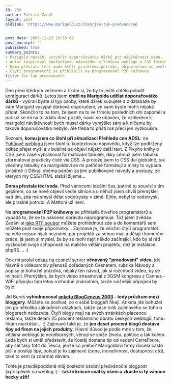 ```yaml
---
ID: 759
author: Patrick Zandl
layout: post
oldlink: 'https://www.marigold.cz/item/jen-tak-predvanocne

  '
post_date: 2003-12-23 10:33:00
post_excerpt: ''
published: true
summary_points:
- Marigold nestihl vytvořit doporučovátko dárků pro návštěvnost webu.
- Autor inspiroval kontextovou nápovědou z Yuhůova weblogu a CSS formátováním tabulek.
- Doma přestala téci voda kvůli prasklému potrubí, objevivšímu se vedle silnice.
- Čtyři programátoři se přihlásili na programování P2P knihovny.
title: Jen tak předvánočně
---
```


<p>
Den před štědrým večerem a říkám si, že by to ještě chtělo poladit konfigurací dárků. Letos jsem <STRONG>chtěl na Marigolda udělat doporučovátko dárků</STRONG> - vybrali byste si typ osoby, které dárek kupujete a z databáze by vám Marigold vysypal dárková doporučení, vy sami byste mohli nějaká přidat. Skončilo to na tom, že jsem na to ve frmolu posledních dní zapoměl a pak už se mi na to zdálo dost pozdě, navíc se obávám, že vzhledem k marigoldí návštěvnosti bych musel dárky vymýšlet sám a&#160;k ničemu by takové doporučovátko nebylo. Ale třeba to příští rok přeci jen vyzkouším. </p>

<p>
Seznam, <STRONG>komu jsem co šlohl při aktualizaci Přehledu cen ADSL</STRONG>: na <A href="http://www.jakpsatweb.cz/weblog/" target=_blank>Yuhůově weblogu</A> jsem šlohl tu kontextovou nápovědu, když lze <SPAN class="about" title="Jojo, asi takhle nějak to vypadá">podtržený odkaz</SPAN> přejet myší a v bublině se objeví nějaký další text. Z Pixyho knihy o CSS jsem zase vybrakoval formátování tabulek, díky čemuž jsem tabulku zformátoval prakticky čistě via CSS. A protože jsem to CSS dal globálně, tak všechny tabulky na marigoldovi se mi patřičně formátují a místy to vypadá zvláštně :) Děkuji oběma pánům za jimi publikované návody a postupy, ze kterých my CSS/HTML slabší žijeme...</p>

<p>
<STRONG>Doma přestala téci voda</STRONG>. Před vánocemi ideální čas, patrně to souvisí s tím gejzírem, co se nově objevil vedle silnice a u něhož jsem chvíli přemýšlel nad tím, zda má smysl dělat vodotrysky v zimě. Ejhle, nebyl to vodotrysk, ale prasklé potrubí. A Mattoni už není. </p>

<p>
Na <STRONG>programování P2P knihovny</STRONG> se přihlásila čtveřice programátorů a vypadá to, že se to nakonec opravdu naprogramuje. Tož jsem zvědav. Zadání si <A href="http://beta.marigold.cz/priloha/P2Pknihovna.rtf">jako RTF soubor</A> můžete prohlédnout zde a do komentářů sem můžete psát svoje připomínky... Zajímavé je, že všichni čtyři programátoři na netu nejsou nijak neznámí, pár projektů za sebou mají a dělají i komerční práce, já jsem si myslel, že by se mohl najít někdo začínající, kdo by si rád vyzkoušel svoje schopnosti na maličko větším projektu, než je instalace phpRS ... :)</p>

<p>
Ook mi poslal <A href="http://proudovani.cesnet.cz/" target=_blank>odkaz na cesnetí server</A> <STRONG>věnovaný "proudování" videa</STRONG>, jde hlavně o videoarchív přenosů pořádaných Cesnetem, rubrika Návody a popisy je bohužel prázdná, nějaký ten návod, jak si rozchodit video, by se mi hodil. Přemýšlím, že bych video streamoval z 3GSM kongresu z Cannes - WiFi přípojku tam letos rozhodně znárodním, takže svižnější připojení by bylo. </p>

<p>
Jiří Bureš <STRONG>vyhodnocoval </STRONG><A href="http://blog.converter.cz/docs/blogcenzus-2003.htm" target=_blank><STRONG>anketu BlogCenzus 2003</STRONG></A><STRONG> - tedy průzkum mezi bloggery</STRONG>. Můžete se podívat, co o sobě bloggeři říkají. Anketa jde bohužel jen po několika základních otázkách, takže zase tolik zajímavého se toho o blogerech nedozvíte. Čtyři blogy mají na svých stránkách placenou reklamu, takže dělám 25 procent reklamního obratu českých weblogů, tomu říkám markitšér... :) Zajímavé také je, že <STRONG>jen deset procent blogů dostává tipy od firem na jejich produkty</STRONG>. Hlavní důvod je podle mne v tom, že většina weblogů je neodborných, věnují se spíše životu, politice a tak kolem. Leda bych si uměl představit, že Kostěj dostane tip od vedení CarreFoure, aby šel taky fotit do Tesca, jenže co jiného? Marigoldovi firmy docela často píší a posílají tipy, pokud je to zajímavé (cena, inovativnost, dostupnost atd), také to sem (a zdarma) dávám. </p>

<p>
Tohle je pravděpodobně můj poslední osobní předvánoční blogpost (=příspěvek na weblog :) - <STRONG>takže krásné svátky všem a zkuste si ty vánoce hezky užít!</STRONG></p>